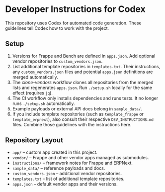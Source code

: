 # Developer Instructions for Codex

This repository uses Codex for automated code generation. These guidelines tell Codex how to work with the project.

## Setup

1. Versions for Frappe and Bench are defined in `apps.json`. Add optional
   vendor repositories to `custom_vendors.json`.
2. List additional template repositories in `templates.txt`. Their
    instructions, any `custom_vendors.json` files and potential `apps.json`
    definitions are merged automatically.
3. The *clone-vendors* workflow clones all repositories from the merged
    lists and regenerates `apps.json`. Run `./setup.sh` locally for the same
    effect (requires `jq`).
4. The CI workflow only installs dependencies and runs tests. It no longer
   runs `./setup.sh` automatically.
5. Example payloads or external API docs belong in `sample_data/`.
6. If you include template repositories (such as `template_frappe` or
   `template_erpnext`), also consult their respective `DEV_INSTRUCTIONS.md`
   files. Combine those guidelines with the instructions here.

## Repository Layout

- `app/` – custom app created in this project.
- `vendor/` – Frappe and other vendor apps managed as submodules.
- `instructions/` – framework notes for Frappe and ERPNext.
- `sample_data/` – reference payloads and docs.
- `custom_vendors.json` – additional vendor repositories.
- `templates.txt` – list of additional template repositories.
- `apps.json` – default vendor apps and their versions.
